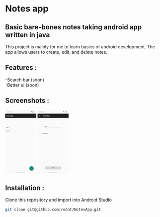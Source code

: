 # Notes app

## Basic bare-bones notes taking android app written in java


This project is mainly for me to learn basics of android development.
The app allows users to create, edit, and delete notes.


## Features :

-Search bar (soon) <br> 
-Better ui (soon)

## Screenshots :


<img src = "Screenshot_Saved_list.png" alt="saved notes list" width="100"/>
<img src = "Screenshot_Edit.png" alt="edit/save note" width="100"/>


## Installation :

Clone this repository and import into Android Studio
``` bash
git clone git@github.com:rednt/NotesApp.git
```


